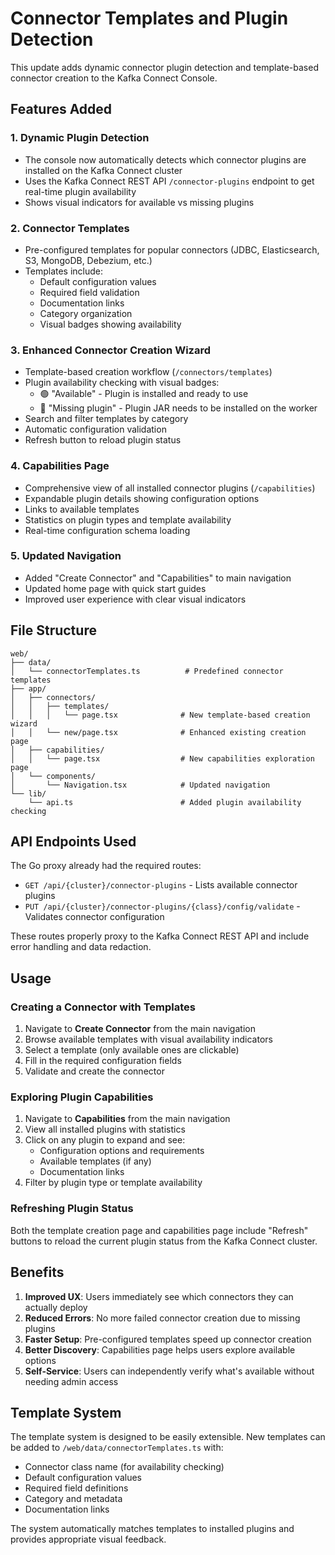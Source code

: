 # Connector Templates and Plugin Detection

This update adds dynamic connector plugin detection and template-based connector creation to the Kafka Connect Console.

## Features Added

### 1. **Dynamic Plugin Detection**
- The console now automatically detects which connector plugins are installed on the Kafka Connect cluster
- Uses the Kafka Connect REST API `/connector-plugins` endpoint to get real-time plugin availability
- Shows visual indicators for available vs missing plugins

### 2. **Connector Templates**
- Pre-configured templates for popular connectors (JDBC, Elasticsearch, S3, MongoDB, Debezium, etc.)
- Templates include:
  - Default configuration values
  - Required field validation
  - Documentation links
  - Category organization
  - Visual badges showing availability

### 3. **Enhanced Connector Creation Wizard**
- Template-based creation workflow (`/connectors/templates`)
- Plugin availability checking with visual badges:
  - 🟢 "Available" - Plugin is installed and ready to use
  - 🔴 "Missing plugin" - Plugin JAR needs to be installed on the worker
- Search and filter templates by category
- Automatic configuration validation
- Refresh button to reload plugin status

### 4. **Capabilities Page**
- Comprehensive view of all installed connector plugins (`/capabilities`)
- Expandable plugin details showing configuration options
- Links to available templates
- Statistics on plugin types and template availability
- Real-time configuration schema loading

### 5. **Updated Navigation**
- Added "Create Connector" and "Capabilities" to main navigation
- Updated home page with quick start guides
- Improved user experience with clear visual indicators

## File Structure

```
web/
├── data/
│   └── connectorTemplates.ts          # Predefined connector templates
├── app/
│   ├── connectors/
│   │   ├── templates/
│   │   │   └── page.tsx              # New template-based creation wizard
│   │   └── new/page.tsx              # Enhanced existing creation page
│   ├── capabilities/
│   │   └── page.tsx                  # New capabilities exploration page
│   └── components/
│       └── Navigation.tsx            # Updated navigation
└── lib/
    └── api.ts                        # Added plugin availability checking
```

## API Endpoints Used

The Go proxy already had the required routes:
- `GET /api/{cluster}/connector-plugins` - Lists available connector plugins
- `PUT /api/{cluster}/connector-plugins/{class}/config/validate` - Validates connector configuration

These routes properly proxy to the Kafka Connect REST API and include error handling and data redaction.

## Usage

### Creating a Connector with Templates

1. Navigate to **Create Connector** from the main navigation
2. Browse available templates with visual availability indicators
3. Select a template (only available ones are clickable)
4. Fill in the required configuration fields
5. Validate and create the connector

### Exploring Plugin Capabilities

1. Navigate to **Capabilities** from the main navigation
2. View all installed plugins with statistics
3. Click on any plugin to expand and see:
   - Configuration options and requirements
   - Available templates (if any)
   - Documentation links
4. Filter by plugin type or template availability

### Refreshing Plugin Status

Both the template creation page and capabilities page include "Refresh" buttons to reload the current plugin status from the Kafka Connect cluster.

## Benefits

1. **Improved UX**: Users immediately see which connectors they can actually deploy
2. **Reduced Errors**: No more failed connector creation due to missing plugins
3. **Faster Setup**: Pre-configured templates speed up connector creation
4. **Better Discovery**: Capabilities page helps users explore available options
5. **Self-Service**: Users can independently verify what's available without needing admin access

## Template System

The template system is designed to be easily extensible. New templates can be added to `/web/data/connectorTemplates.ts` with:

- Connector class name (for availability checking)
- Default configuration values
- Required field definitions
- Category and metadata
- Documentation links

The system automatically matches templates to installed plugins and provides appropriate visual feedback.